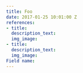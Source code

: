 ```yaml
---
title: Foo
date: 2017-01-25 10:01:00 Z
references:
- title: 
  description_text: 
  img_image: 
- title: 
  description_text: 
  img_image: 
Field name: 
---
```


